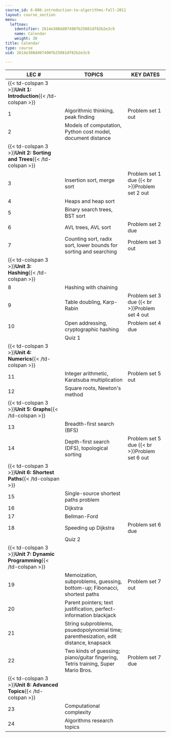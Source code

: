 ```yaml
---
course_id: 6-006-introduction-to-algorithms-fall-2011
layout: course_section
menu:
  leftnav:
    identifier: 2614e308dd07490fb25081df82b2e3c9
    name: Calendar
    weight: 30
title: Calendar
type: course
uid: 2614e308dd07490fb25081df82b2e3c9

---
```


| LEC # | TOPICS | KEY DATES |
| --- | --- | --- |
| {{< td-colspan 3 >}}**Unit 1: Introduction**{{< /td-colspan >}} |||
| 1 | Algorithmic thinking, peak finding | Problem set 1 out |
| 2 | Models of computation, Python cost model, document distance | &nbsp; |
| {{< td-colspan 3 >}}**Unit 2: Sorting and Trees**{{< /td-colspan >}} |||
| 3 | Insertion sort, merge sort | Problem set 1 due  {{< br >}}Problem set 2 out |
| 4 | Heaps and heap sort | &nbsp; |
| 5 | Binary search trees, BST sort | &nbsp; |
| 6 | AVL trees, AVL sort | Problem set 2 due |
| 7 | Counting sort, radix sort, lower bounds for sorting and searching | Problem set 3 out |
| {{< td-colspan 3 >}}**Unit 3: Hashing**{{< /td-colspan >}} |||
| 8 | Hashing with chaining | &nbsp; |
| 9 | Table doubling, Karp-Rabin | Problem set 3 due  {{< br >}}Problem set 4 out |
| 10 | Open addressing, cryptographic hashing | Problem set 4 due |
| &nbsp; | Quiz 1 | &nbsp; |
| {{< td-colspan 3 >}}**Unit 4: Numerics**{{< /td-colspan >}} |||
| 11 | Integer arithmetic, Karatsuba multiplication | Problem set 5 out |
| 12 | Square roots, Newton's method | &nbsp; |
| {{< td-colspan 3 >}}**Unit 5: Graphs**{{< /td-colspan >}} |||
| 13 | Breadth-first search (BFS) | &nbsp; |
| 14 | Depth-first search (DFS), topological sorting | Problem set 5 due  {{< br >}}Problem set 6 out |
| {{< td-colspan 3 >}}**Unit 6: Shortest Paths**{{< /td-colspan >}} |||
| 15 | Single-source shortest paths problem | &nbsp; |
| 16 | Dijkstra | &nbsp; |
| 17 | Bellman-Ford | &nbsp; |
| 18 | Speeding up Dijkstra | Problem set 6 due |
| &nbsp; | Quiz 2 | &nbsp; |
| {{< td-colspan 3 >}}**Unit 7: Dynamic Programming**{{< /td-colspan >}} |||
| 19 | Memoization, subproblems, guessing, bottom-up; Fibonacci, shortest paths | Problem set 7 out |
| 20 | Parent pointers; text justification, perfect-information blackjack | &nbsp; |
| 21 | String subproblems, psuedopolynomial time; parenthesization, edit distance, knapsack | &nbsp; |
| 22 | Two kinds of guessing; piano/guitar fingering, Tetris training, Super Mario Bros. | Problem set 7 due |
| {{< td-colspan 3 >}}**Unit 8: Advanced Topics**{{< /td-colspan >}} |||
| 23 | Computational complexity | &nbsp; |
| 24 | Algorithms research topics |
